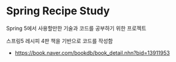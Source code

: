 # Spring Recipe Study

Spring 5에서 사용할만한 기술과 코드를 공부하기 위한 프로젝트

스프링5 레시피 4판 책을 기반으로 코드를 작성함
* https://book.naver.com/bookdb/book_detail.nhn?bid=13911953
